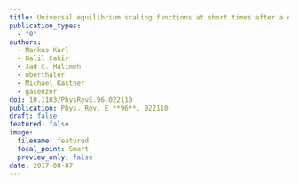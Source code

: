 ```yaml
---
title: Universal equilibrium scaling functions at short times after a quench
publication_types:
  - "0"
authors:
  - Markus Karl
  - Halil Cakir
  - Jad C. Halimeh
  - oberthaler
  - Michael Kastner
  - gasenzer
doi: 10.1103/PhysRevE.96.022110
publication: Phys. Rev. E **96**, 022110
draft: false
featured: false
image:
  filename: featured
  focal_point: Smart
  preview_only: false
date: 2017-08-07
---
```

